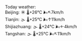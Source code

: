 Today weather:  
Beijing: ☀️ 🌡️+26°C 🌬️↖7km/h  
Tianjin: 🌫  🌡️+25°C 🌬️↑11km/h  
Shijiazhuang: 🌫  🌡️+24°C 🌬️←4km/h  
Tangshan: 🌫  🌡️+25°C 🌬️↖11km/h  
